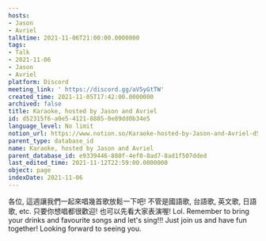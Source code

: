 ```yaml
---
hosts:
- Jason
- Avriel
talktime: 2021-11-06T21:00:00.0000000
tags:
- Talk
- 2021-11-06
- Jason
- Avriel
platform: Discord
meeting_link: ' https://discord.gg/aV5yGtTW'
created_time: 2021-11-05T17:42:00.0000000
archived: false
title: Karaoke, hosted by Jason and Avriel
id: d52315f6-a0e5-4121-8885-0e89dd0b34e5
language_level: No limit
notion_url: https://www.notion.so/Karaoke-hosted-by-Jason-and-Avriel-d52315f6a0e5412188850e89dd0b34e5
parent_type: database_id
name: Karaoke, hosted by Jason and Avriel
parent_database_id: e9339446-880f-4ef0-8ad7-8ad1f507dded
last_edited_time: 2021-11-12T22:59:00.0000000
object: page
indexDate: 2021-11-06
---
```





各位, 這週讓我們一起來唱幾首歌放鬆一下吧! 不管是國語歌, 台語歌, 英文歌, 日語歌, etc. 只要你想唱都很歡迎! 也可以先看大家表演喔! Lol. 
Remember to bring your drinks and favourite songs and let's sing!!!
Just join us and have fun together! Looking forward to seeing you.









